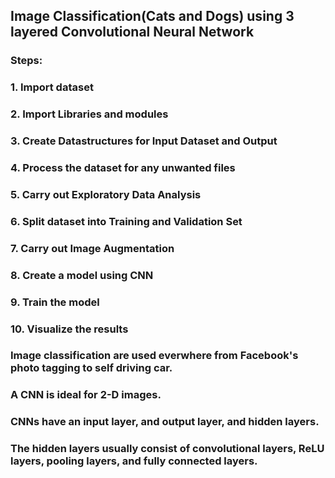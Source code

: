 ## Image Classification(Cats and Dogs) using 3 layered Convolutional Neural Network
### Steps:
### 1. Import dataset
### 2. Import Libraries and modules
### 3. Create Datastructures for Input Dataset and Output
### 4. Process the dataset for any unwanted files
### 5. Carry out Exploratory Data Analysis
### 6. Split dataset into Training and Validation Set
### 7. Carry out Image Augmentation 
### 8. Create a model using CNN
### 9. Train the model
### 10. Visualize the results


### Image classification are used everwhere from Facebook's photo tagging to self driving car.


### A CNN is ideal for 2-D images. 
### CNNs have an input layer, and output layer, and hidden layers. 
### The hidden layers usually consist of convolutional layers, ReLU layers, pooling layers, and fully connected layers.
